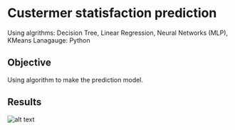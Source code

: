 # Custermer statisfaction prediction

Using algrithms: Decision Tree, Linear Regression, Neural Networks (MLP), KMeans
Lanagauge: Python

## Objective
Using algorithm to make the prediction model.

## Results
![alt text](https://github.com/CYLEE21/hm_project.git/picture/HM_project/picture/Loss_curve_for_NN.png)
